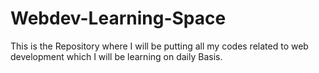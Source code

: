 # Webdev-Learning-Space

This is the Repository where I will be putting all my codes related to web development which I will be learning on daily Basis.
